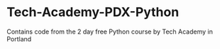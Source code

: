 # Tech-Academy-PDX-Python
Contains code from the 2 day free Python course by Tech Academy in Portland
